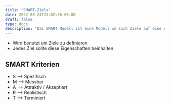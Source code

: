 ```yaml
---
title: "SMART-Ziele"
date: 2022-08-24T23:02:36-06:00
draft: false
type: docs
description: "Das SMART Modell ist eine Modell um sich Ziele auf eine sinnvolle Art zu setzen. Es bestimmt die Definition dieser Ziele."
---
```


- Wird benutzt um Ziele zu definieren
- Jedes Ziel sollte diese Eigenschaften beinhalten

## SMART Kriterien

- S --> Spezifisch
- M --> Messbar
- A --> Attraktiv / Akzeptiert
- R --> Realistisch
- T --> Terminiert
